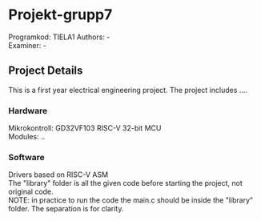 # Projekt-grupp7
Programkod: TIELA1
Authors: - <br />
Examiner: -

## Project Details
This is a first year electrical engineering project. The project includes ....

### Hardware
Mikrokontroll: GD32VF103 RISC-V 32-bit MCU <br />
Modules: ..

### Software
Drivers based on RISC-V ASM <br />
The "library" folder is all the given code before starting the project, not original code. <br /> 
NOTE: in practice to run the code the main.c should be inside the "library" folder. The separation is for clarity.
